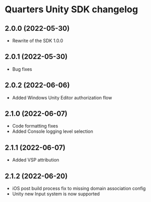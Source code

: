 # Quarters Unity SDK changelog

## 2.0.0 (2022-05-30)

- Rewrite of the SDK 1.0.0


## 2.0.1 (2022-05-30)

- Bug fixes

## 2.0.2 (2022-06-06)

- Added Windows Unity Editor authorization flow

## 2.1.0 (2022-06-07)

- Code formatting fixes
- Added Console logging level selection

## 2.1.1 (2022-06-07)

- Added VSP attribution

## 2.1.2 (2022-06-20)

- iOS post build process fix to missing domain association config
- Unity new Input system is now supported